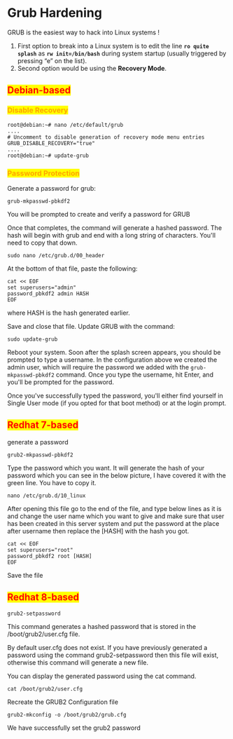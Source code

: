 # Grub Hardening

GRUB is the easiest way to hack into Linux systems !

1. First option to break into a Linux system is to edit the line **`ro quite splash`** as **`rw init=/bin/bash`** during system startup (usually triggered by pressing “e” on the list).
2. Second option would be using the **Recovery Mode**.

## <mark style="color:red;">Debian-based</mark>

### <mark style="color:orange;">Disable Recovery</mark>

```
root@debian:~# nano /etc/default/grub
....
# Uncomment to disable generation of recovery mode menu entries
GRUB_DISABLE_RECOVERY="true"
....
root@debian:~# update-grub
```

### <mark style="color:orange;">Password Protection</mark>

Generate a password for grub:

```
grub-mkpasswd-pbkdf2
```

You will be prompted to create and verify a password for GRUB

Once that completes, the command will generate a hashed password. The hash will begin with grub and end with a long string of characters. You'll need to copy that down.

```
sudo nano /etc/grub.d/00_header
```

At the bottom of that file, paste the following:

```
cat << EOF
set superusers="admin"
password_pbkdf2 admin HASH
EOF
```

where HASH is the hash generated earlier.

Save and close that file. Update GRUB with the command:

```
sudo update-grub
```

Reboot your system. Soon after the splash screen appears, you should be prompted to type a username. In the configuration above we created the admin user, which will require the password we added with the `grub-mkpasswd-pbkdf2` command. Once you type the username, hit Enter, and you'll be prompted for the password.

Once you've successfully typed the password, you'll either find yourself in Single User mode (if you opted for that boot method) or at the login prompt.

## <mark style="color:red;">Redhat 7-based</mark>

generate a password

```
grub2-mkpasswd-pbkdf2
```

Type the password which you want. It will generate the hash of your password which you can see in the below picture, I have covered it with the green line. You have to copy it.

```
nano /etc/grub.d/10_linux
```

After opening this file go to the end of the file, and type below lines as it is and change the user name which you want to give and make sure that user has been created in this server system and put the password at the place after username then replace the \[HASH] with the hash you got.

```
cat << EOF
set superusers="root"
password_pbkdf2 root [HASH]
EOF
```

Save the file

## <mark style="color:red;">Redhat 8-based</mark>

```
grub2-setpassword
```

This command generates a hashed password that is stored in the /boot/grub2/user.cfg file.

By default user.cfg does not exist. If you have previously generated a password using the command grub2-setpassword then this file will exist, otherwise this command will generate a new file.

You can display the generated password using the cat command.

```
cat /boot/grub2/user.cfg 
```

Recreate the GRUB2 Configuration file

```
grub2-mkconfig -o /boot/grub2/grub.cfg
```

We have successfully set the grub2 password
